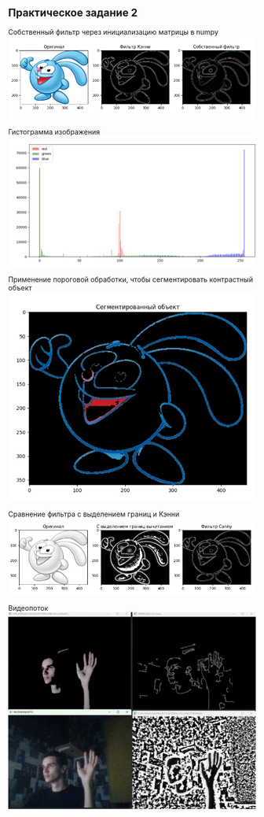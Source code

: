 ## Практическое задание 2

Собственный фильтр через инициализацию матрицы в numpy
![Alt text](./image-processing-2/assets/image-1.png)

Гистограмма изображения
![Alt text](./image-processing-2/assets/image-2.png)

Применение пороговой обработки, чтобы сегментировать контрастный объект
![Alt text](./image-processing-2/assets/image-3.png)

Сравнение фильтра с выделением границ и Кэнни
![Alt text](./image-processing-2/assets/image-4.png)

Видеопоток
![Alt text](./image-processing-2/assets/image-5.png)
